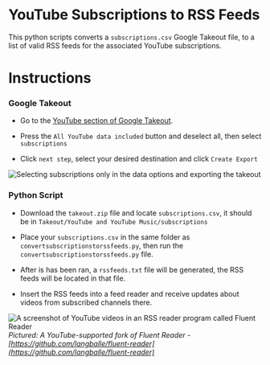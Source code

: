 # YouTube Subscriptions to RSS Feeds
This python scripts converts a `subscriptions.csv` Google Takeout file, to a list of valid RSS feeds for the associated YouTube subscriptions.

# Instructions

### Google Takeout

- Go to the [YouTube section of Google Takeout](https://takeout.google.com/settings/takeout/custom/youtube).

- Press the `All YouTube data included` button and deselect all, then select `subscriptions`

- Click `next step`, select your desired destination and click `Create Export`

![Selecting subscriptions only in the data options and exporting the takeout](youtubetakeout.gif)

### Python Script

- Download the `takeout.zip` file and locate `subscriptions.csv`, it should be in `Takeout/YouTube and YouTube Music/subscriptions`

- Place your `subscriptions.csv` in the same folder as `convertsubscriptionstorssfeeds.py`, then run the `convertsubscriptionstorssfeeds.py` file.

- After is has been ran, a `rssfeeds.txt` file will be generated, the RSS feeds will be located in that file.

- Insert the RSS feeds into a feed reader and receive updates about videos from subscribed channels there.

![A screenshot of YouTube videos in an RSS reader program called Fluent Reader](FluentReaderScreenshot.png)
*Pictured: A YouTube-supported fork of Fluent Reader - [https://github.com/langballe/fluent-reader](https://github.com/langballe/fluent-reader)*